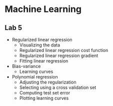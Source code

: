 # Machine Learning #
## Lab 5 ##

- Regularized linear regression
  - Visualizing the data
  - Regularized linear regression cost function
  - Regularized linear regression gradient
  - Fitting linear regression 
- Bias-variance
  - Learning curves
- Polynomial regression
  - Adjusting the regularization
  - Selecting using a cross validation set
  - Computing test set error
  - Plotting learning curves
